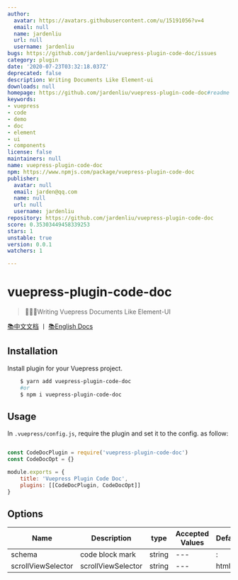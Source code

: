 ```yaml
---
author:
  avatar: https://avatars.githubusercontent.com/u/15191056?v=4
  email: null
  name: jardenliu
  url: null
  username: jardenliu
bugs: https://github.com/jardenliu/vuepress-plugin-code-doc/issues
category: plugin
date: '2020-07-23T03:32:18.037Z'
deprecated: false
description: Writing Documents Like Element-ui
downloads: null
homepage: https://github.com/jardenliu/vuepress-plugin-code-doc#readme
keywords:
- vuepress
- code
- demo
- doc
- element
- ui
- components
license: false
maintainers: null
name: vuepress-plugin-code-doc
npm: https://www.npmjs.com/package/vuepress-plugin-code-doc
publisher:
  avatar: null
  email: jarden@qq.com
  name: null
  url: null
  username: jardenliu
repository: https://github.com/jardenliu/vuepress-plugin-code-doc
score: 0.35303449458339253
stars: 1
unstable: true
version: 0.0.1
watchers: 1

---
```


# vuepress-plugin-code-doc
> 🤩🤩🤩Writing Vuepress Documents Like Element-UI

[📚中文文档](./README_CN.md) 丨 [📚English Docs](./README.md)

## Installation
Install plugin for your Vuepress project.
```bash
    $ yarn add vuepress-plugin-code-doc
    #or
    $ npm i vuepress-plugin-code-doc
```

## Usage
In `.vuepress/config.js`, require the plugin and set it to the config. as follow:
```js

const CodeDocPlugin = require('vuepress-plugin-code-doc')
const CodeDocOpt = {}

module.exports = {
    title: 'Vuepress Plugin Code Doc',
    plugins: [[CodeDocPlugin, CodeDocOpt]]
}

```

## Options

| Name               | Description        | type   | Accepted Values | Default |
| ------------------ | ------------------ | ------ | --------------- | ------- |
| schema             | code block mark    | string | ---             | :       |
| scrollViewSelector | scrollViewSelector | string | ---             | html    |
